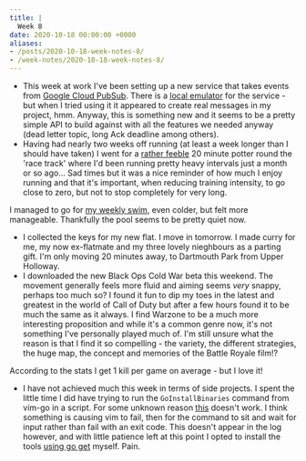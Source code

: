 ```yaml
---
title: |
  Week 8
date: 2020-10-18 00:00:00 +0000
aliases:
- /posts/2020-10-18-week-notes-8/
- /week-notes/2020-10-18-week-notes-8/
---
```


- This week at work I've been setting up a new service that takes events from [Google Cloud PubSub](https://cloud.google.com/pubsub/docs/overview). There is a [local emulator](https://cloud.google.com/pubsub/docs/emulator) for the service - but when I tried using it it appeared to create real messages in my project, hmm. Anyway, this is something new and it seems to be a pretty simple API to build against with all the features we needed anyway (dead letter topic, long Ack deadline among others).
- Having had nearly two weeks off running (at least a week longer than I should have taken) I went for a [rather feeble](https://www.strava.com/activities/4210043978) 20 minute potter round the 'race track' where I'd been running pretty heavy intervals just a month or so ago... Sad times but it was a nice reminder of how much I enjoy running and that it's important, when reducing training intensity, to go close to zero, but not to stop completely for very long.

I managed to go for [my weekly swim](https://www.strava.com/activities/4205351355), even colder, but felt more manageable. Thankfully the pool seems to be pretty quiet now.
- I collected the keys for my new flat. I move in tomorrow. I made curry for me, my now ex-flatmate and my three lovely nieghbours as a parting gift. I'm only moving 20 minutes away, to Dartmouth Park from Upper Holloway.
- I downloaded the new Black Ops Cold War beta this weekend. The movement generally feels more fluid and aiming seems *very* snappy, perhaps too much so? I found it fun to dip my toes in the latest and greatest in the world of Call of Duty but after a few hours found it to be much the same as it always. I find Warzone to be a much more interesting proposition and while it's a common genre now, it's not something I've personally played much of. I'm still unsure what the reason is that I find it so compelling - the variety, the different strategies, the huge map, the concept and memories of the Battle Royale film!?

According to the stats I get 1 kill per game on average - but I love it!
- I have not achieved much this week in terms of side projects. I spent the little time I did have trying to run the `GoInstallBinaries` command from vim-go in a script. For some unknown reason [this](https://github.com/charlieegan3/linux-environment/commit/80c8ce0b8d3b3f485d82c50b858708400ea4a1b2#diff-04f5113744c41f945da359c370e2f8fdf96db6b8ca59617b068dc9461b79c7edR47) doesn't work. I think something is causing vim to fail, then for the command to sit and wait for input rather than fail with an exit code. This doesn't appear in the log however, and with little patience left at this point I opted to install the tools [using go get](https://github.com/charlieegan3/linux-environment/commit/46c2e970cb1616aacaacb4608ec53d69d8a64d9b) myself. Pain.
